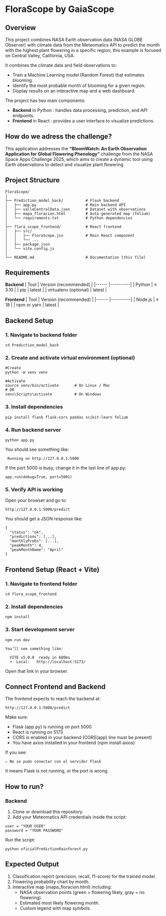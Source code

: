 # FloraScope by GaiaScope

## Overview
This project combines NASA Earth observation data (NASA GLOBE Observer) with climate data from the Meteomatics API to predict the month with the highest plant flowering in a specific region; this example is focused on Central Valley, California, USA.

It combines the climate data and field observations to:
- Train a Machine Learning model (Random Forest) that estimates blooming.
- Identify the most probable month of blooming for a given region.
- Display results on an interactive map and a web dashboard.

The project has two main components:
- **Backend** in Python : handles data processing, prediction, and API endpoints.
- **Frontend** in React : provides a user interface to visualize predictions.

## How do we adress the challenge?
This application addresses the **“BloomWatch: An Earth Observation Application for Global Flowering Phenology”** challenge from the NASA Space Apps Challenge 2025, which aims to create a dynamic tool using Earth observations to detect and visualize plant flowering 

## Project Structure
``` 
FloraScope/
│
├── Prediction_model_back/          # Flask backend
│   ├── app.py                      # Main backend API
│   ├── valleCentralData.json       # Dataset with observations
│   ├── mapa_floracion.html         # Auto-generated map (folium)
│   └── requirements.txt            # Python dependencies
│
├── flora_scope_frontend/           # React frontend
│   ├── src/
│   │   ├── FloraScope.jsx          # Main React component
│   │   └── ...
│   ├── package.json
│   └── vite.config.js
│
└── README.md                       # Documentation (this file)

```
## Requirements
  **Backend**
  | Tool    | Version (recommended) |
  |------   |----------|
  | Python  | ≥ 3.10   | 
  | pip     | latest   |
  | virtualenv (optional)    | latest   |

  **Frontend**
  | Tool    | Version (recommended) |
  |------   |----------|
  | Node.js | ≥ 18  | 
  | npm or yarn     | latest   |
  
  
## Backend Setup

### 1. Navigate to backend folder
``` 
cd Prediction_model_back 
``` 

### 2. Create and activate virtual environment (optional)
``` 
#Create 
python -m venv venv

#Activate 
source venv/bin/activate       # On Linux / Mac
# OR
venv\Scripts\activate          # On Windows
``` 

### 3. Install dependencies
``` 
pip install flask flask-cors pandas scikit-learn folium
``` 

### 4. Run backend server
``` 
python app.py
``` 

You should see something like:
``` 
 Running on http://127.0.0.1:5000
``` 

If the port 5000 is busy, change it in the last line of app.py:
``` 
app.run(debug=True, port=5001)
``` 

### 5. Verify API is working

Open your browser and go to:
``` 
http://127.0.0.1:5000/predict
``` 

You should get a JSON response like:
``` 
{
  "status": "ok",
  "predictions": [...],
  "monthlyProbs": [...],
  "peakMonth": 4,
  "peakMonthName": "April"
}
``` 

## Frontend Setup (React +  Vite)

### 1. Navigate to frontend folder
``` 
cd flora_scope_frontend
``` 

### 2. Install dependencies
``` 
npm install
``` 

### 3. Start development server
``` 
npm run dev
``` 

``` 
You’ll see something like:

  VITE v5.0.0  ready in 600ms
  ➜  Local:   http://localhost:5173/
``` 

Open that link in your browser.

## Connect Frontend and Backend
The frontend expects to reach the backend at:
``` 
http://127.0.0.1:5000/predict
``` 

Make sure:
- Flask (app.py) is running on port 5000
- React is running on 5173
- CORS is enabled in your backend (CORS(app) line must be present)
- You have axios installed in your frontend (npm install axios)

If you see:
``` 
⚠️ No se pudo conectar con el servidor Flask
``` 
It means Flask is not running, or the port is wrong.


## How to run?
### Backend
1. Clone or download this repository.
2. Add your Meteomatics API credentials inside the script:
``` 
user = "YOUR USER"
password = "YOUR PASSWORD"
``` 
Run the script:
``` 
python oficialPredictionRainforest.py
``` 

## Expected Output
1. Classification report (precision, recall, f1-score) for the trained model.
2. Flowering probability chart by month.
3. Interactive map (mapa_floracion.html) including:
    - NASA observation points (green = flowering likely, gray = no flowering).
    - Estimated most likely flowering month.
    - Custom legend with map symbols.
